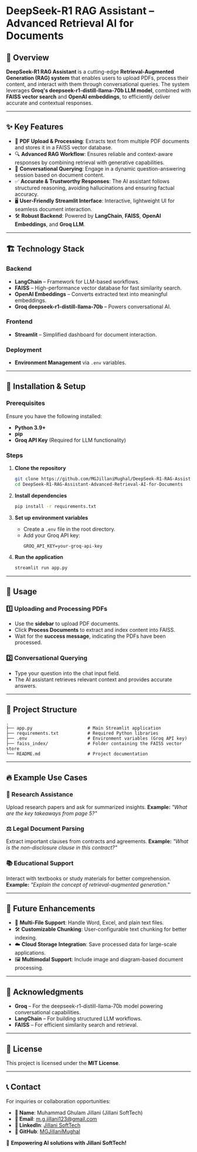 # DeepSeek-R1 RAG Assistant – Advanced Retrieval AI for Documents

## 🚀 Overview
**DeepSeek-R1 RAG Assistant** is a cutting-edge **Retrieval-Augmented Generation (RAG) system** that enables users to upload PDFs, process their content, and interact with them through conversational queries. The system leverages **Groq's deepseek-r1-distill-llama-70b LLM model**, combined with **FAISS vector search** and **OpenAI embeddings**, to efficiently deliver accurate and contextual responses.

---

## ✨ Key Features
- 📂 **PDF Upload & Processing**: Extracts text from multiple PDF documents and stores it in a FAISS vector database.
- 🔍 **Advanced RAG Workflow**: Ensures reliable and context-aware responses by combining retrieval with generative capabilities.
- 💬 **Conversational Querying**: Engage in a dynamic question-answering session based on document content.
- ✅ **Accurate & Trustworthy Responses**: The AI assistant follows structured reasoning, avoiding hallucinations and ensuring factual accuracy.
- 🖥️ **User-Friendly Streamlit Interface**: Interactive, lightweight UI for seamless document interaction.
- 🛠️ **Robust Backend**: Powered by **LangChain**, **FAISS**, **OpenAI Embeddings**, and **Groq LLM**.

---

## 🏗️ Technology Stack

### Backend
- **LangChain** – Framework for LLM-based workflows.
- **FAISS** – High-performance vector database for fast similarity search.
- **OpenAI Embeddings** – Converts extracted text into meaningful embeddings.
- **Groq deepseek-r1-distill-llama-70b** – Powers conversational AI.

### Frontend
- **Streamlit** – Simplified dashboard for document interaction.

### Deployment
- **Environment Management** via `.env` variables.

---

## 🔧 Installation & Setup

### Prerequisites
Ensure you have the following installed:
- **Python 3.9+**
- **pip**
- **Groq API Key** (Required for LLM functionality)

### Steps
1. **Clone the repository**
   ```bash
   git clone https://github.com/MGJillaniMughal/DeepSeek-R1-RAG-Assistant-Advanced-Retrieval-AI-for-Documents.git
   cd DeepSeek-R1-RAG-Assistant-Advanced-Retrieval-AI-for-Documents
   ```

2. **Install dependencies**
   ```bash
   pip install -r requirements.txt
   ```

3. **Set up environment variables**
   - Create a `.env` file in the root directory.
   - Add your Groq API key:
     ```env
     GROQ_API_KEY=your-groq-api-key
     ```

4. **Run the application**
   ```bash
   streamlit run app.py
   ```

---

## 📘 Usage

### 1️⃣ Uploading and Processing PDFs
- Use the **sidebar** to upload PDF documents.
- Click **Process Documents** to extract and index content into FAISS.
- Wait for the **success message**, indicating the PDFs have been processed.

### 2️⃣ Conversational Querying
- Type your question into the chat input field.
- The AI assistant retrieves relevant context and provides accurate answers.

---

## 📁 Project Structure
```
.
├── app.py                     # Main Streamlit application
├── requirements.txt           # Required Python libraries
├── .env                       # Environment variables (Groq API key)
├── faiss_index/               # Folder containing the FAISS vector store
└── README.md                  # Project documentation
```

---

## 🔥 Example Use Cases

### 📄 Research Assistance
Upload research papers and ask for summarized insights.
**Example:** _"What are the key takeaways from page 5?"_

### ⚖️ Legal Document Parsing
Extract important clauses from contracts and agreements.
**Example:** _"What is the non-disclosure clause in this contract?"_

### 📚 Educational Support
Interact with textbooks or study materials for better comprehension.
**Example:** _"Explain the concept of retrieval-augmented generation."_

---

## 🎯 Future Enhancements
- 📝 **Multi-File Support**: Handle Word, Excel, and plain text files.
- 🛠️ **Customizable Chunking**: User-configurable text chunking for better indexing.
- ☁️ **Cloud Storage Integration**: Save processed data for large-scale applications.
- 🖼️ **Multimodal Support**: Include image and diagram-based document processing.

---

## 🤝 Acknowledgments
- **Groq** – For the deepseek-r1-distill-llama-70b model powering conversational capabilities.
- **LangChain** – For building structured LLM workflows.
- **FAISS** – For efficient similarity search and retrieval.

---

## 📜 License
This project is licensed under the **MIT License**.

---

## 📞 Contact
For inquiries or collaboration opportunities:
- **👤 Name**: Muhammad Ghulam Jillani (Jillani SoftTech)
- **📧 Email**: m.g.jillani123@gmail.com
- **📌 LinkedIn**: [Jillani SoftTech](https://www.linkedin.com/in/jillanisofttech/)
- **🐙 GitHub**: [MGJillaniMughal](https://github.com/MGJillaniMughal)

🚀 **Empowering AI solutions with Jillani SoftTech!**
